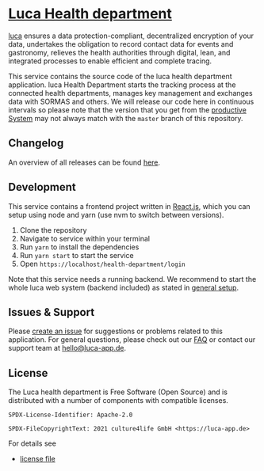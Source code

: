 # [Luca Health department](https://app.luca-app.de/health-department/login)

[luca](https://luca-app.de) ensures a data protection-compliant, decentralized
encryption of your data, undertakes the obligation to record contact data for
events and gastronomy, relieves the health authorities through digital, lean,
and integrated processes to enable efficient and complete tracing.

This service contains the source code of the luca health department application.
luca Health Department starts the tracking process at the connected health
departments, manages key management and exchanges data with SORMAS and others.
We will release our code here in continuous intervals so please note that the
version that you get from the [productive System](https://app.luca-app.de) may
not always match with the `master` branch of this repository.

## Changelog

An overview of all releases can be found
[here](https://gitlab.com/lucaapp/web/-/blob/master/CHANGELOG.md).

## Development

This service contains a frontend project written in
[React.js](https://reactjs.org/), which you can setup using node and yarn (use
nvm to switch between versions).

1. Clone the repository
2. Navigate to service within your terminal
3. Run `yarn` to install the dependencies
4. Run `yarn start` to start the service
5. Open `https://localhost/health-department/login`

Note that this service needs a running backend. We recommend to start the whole
luca web system (backend included) as stated in
[general setup](../../README.md).

## Issues & Support

Please [create an issue](https://gitlab.com/lucaapp/web/-/issues) for
suggestions or problems related to this application. For general questions,
please check out our [FAQ](https://www.luca-app.de/faq/) or contact our support
team at [hello@luca-app.de](mailto:hello@luca-app.de).

## License

The Luca health department is Free Software (Open Source) and is distributed
with a number of components with compatible licenses.

```
SPDX-License-Identifier: Apache-2.0

SPDX-FileCopyrightText: 2021 culture4life GmbH <https://luca-app.de>
```

For details see

- [license file](./LICENSE)
